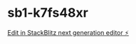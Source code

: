 # sb1-k7fs48xr

[Edit in StackBlitz next generation editor ⚡️](https://stackblitz.com/~/github.com/vkrms/sb1-k7fs48xr)